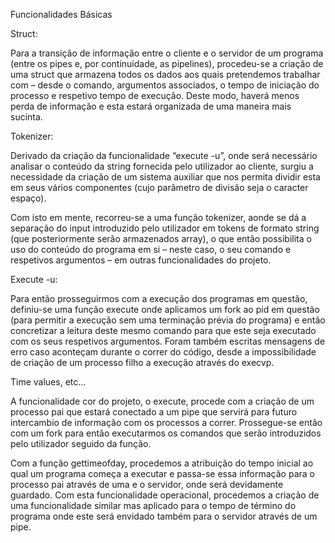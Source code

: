 ­Funcionalidades Básicas

Struct:

Para a transição de informação entre o cliente e o servidor de um programa (entre os pipes e, por continuidade, as pipelines), procedeu-se a criação de uma struct que armazena todos os dados aos quais pretendemos trabalhar com – desde o comando, argumentos associados, o tempo de iniciação do processo e respetivo tempo de execução. Deste modo, haverá menos perda de informação e esta estará organizada de uma maneira mais sucinta.

Tokenizer:

Derivado da criação da funcionalidade “execute -u”, onde será necessário analisar o conteúdo da string fornecida pelo utilizador ao cliente, surgiu a necessidade da criação de um sistema auxiliar que nos permita dividir esta em seus vários componentes (cujo parâmetro de divisão seja o caracter espaço).

Com isto em mente, recorreu-se a uma função tokenizer, aonde se dá a separação do input introduzido pelo utilizador em tokens de formato string (que posteriormente serão armazenados array), o que então possibilita o uso do conteúdo do programa em si – neste caso, o seu comando e respetivos argumentos – em outras funcionalidades do projeto.

Execute -u:

Para então prosseguirmos com a execução dos programas em questão, definiu-se uma função execute onde aplicamos um fork ao pid em questão (para permitir a execução sem uma terminação prévia do programa) e então concretizar a leitura deste mesmo comando para que este seja executado com os seus respetivos argumentos. Foram também escritas mensagens de erro caso aconteçam durante o correr do código, desde a impossibilidade de criação de um processo filho a execução através do execvp.
	
Time values, etc...

A funcionalidade cor do projeto, o execute, procede com a criação de um processo pai que estará conectado a um pipe que servirá para futuro intercambio de informação com os processos a correr. Prossegue-se então com um fork para então executarmos os comandos que serão introduzidos pelo utilizador seguido da função.

Com a função gettimeofday, procedemos a atribuição do tempo inicial ao qual um programa começa a executar e passa-se essa informação para o processo pai através de uma e o servidor, onde será devidamente guardado. Com esta funcionalidade operacional, procedemos a criação de uma funcionalidade similar mas aplicado para o tempo de término do programa onde este será envidado também para o servidor através de um pipe.

